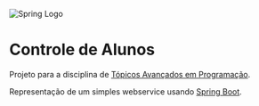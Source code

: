 ![Spring Logo](http://www.thedevpiece.com/content/images/2016/01/springboot.png)

<h1>Controle de Alunos</h1>

Projeto para a disciplina de <a href="http://www.cesed.br/si/blog/wp-content/uploads/2011/05/Ementa-TESI-Topicos-Avancados-Programacao.pdf">Tópicos Avançados em Programação</a>.

Representação de um simples webservice usando <a href="http://projects.spring.io/spring-boot/">Spring Boot</a>.
